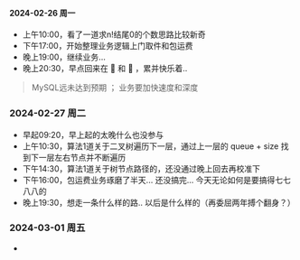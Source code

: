  ####  2024-02-26 周一
- 上午10:00，看了一道求n!结尾0的个数思路比较新奇
- 下午17:00，开始整理业务逻辑上门取件和包运费
- 晚上19:00，继续业务...
- 晚上20:30，早点回来在 🧱 和 🧹 ，累并快乐着..
> MySQL远未达到预期 ； 业务要加快速度和深度


### 2024-02-27 周二
- 早起09:20，早上起的太晚什么也没参与
- 上午10:30，算法1道关于二叉树遍历下一层，通过上一层的 queue + size 找到下一层左右节点并不断遍历
- 下午14:30，算法1道关于树节点路径的，还没通过晚上回去再校准下
- 下午16:00，包运费业务琢磨了半天... 还没搞完... 今天无论如何是要搞得七七八八的
- 晚上19:30，想走一条什么样的路.. 以后是什么样的（再委屈两年搏个翻身？）

 ### 2024-03-01 周五
 - 

